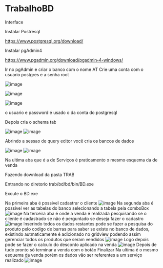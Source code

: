# TrabalhoBD
Interface
 
 
 Instalar Postresql
 
https://www.postgresql.org/download/


Instalar pgAdmin4

https://www.pgadmin.org/download/pgadmin-4-windows/

Ir no pgAdmin e criar o banco com o nome AT
Crie uma conta com o usuario postgres e a senha root

![image](https://user-images.githubusercontent.com/22657927/127797500-15e213ad-69fa-410b-98d9-c11ce9295f23.png)

![image](https://user-images.githubusercontent.com/22657927/127797535-77a8482b-4cbc-476a-a25d-fd5ee8269671.png)

![image](https://user-images.githubusercontent.com/22657927/127797552-097ebd39-49d0-409d-831a-6030792f1e42.png)

o usuario e password é usado o da conta do postgresql

Depois cria o schema tab

![image](https://user-images.githubusercontent.com/22657927/127797741-6c8bb841-7b31-451d-874e-c8b71026c578.png)
![image](https://user-images.githubusercontent.com/22657927/127799227-45b77c5c-06d4-4b6c-9ec4-56836cbd147d.png)


Abrindo a sessao de query editor você cria os bancos de dados

![image](https://user-images.githubusercontent.com/22657927/127799074-fec8ac6f-93ed-4694-a33f-9152896b7a0a.png)
![image](https://user-images.githubusercontent.com/22657927/127799109-b2d45e38-fa8a-451e-a162-92c17323462c.png)


Na ultima aba que é a de Serviços é praticamento o mesmo esquema da de venda 


Fazendo download da pasta TRAB

Entrando no diretorio trab/bd/bd/bin/BD.exe

Excute o BD.exe

Na primeira aba é possivel cadastrar o cliente 
![image](https://user-images.githubusercontent.com/22657927/127800316-bb224cc5-a719-4873-97b1-130ac0cff2fc.png)
Na segunda aba é possivel ver as tabelas do banco selecionando a tabela pela comboBox
![image](https://user-images.githubusercontent.com/22657927/127802134-d6fe7edc-c968-4119-9643-25972ff7c0d7.png)
Na terceira aba é onde a venda é realizada pesquisando se o cliente é cadastrado se não é perguntado se deseja fazer  o cadastro 
![image](https://user-images.githubusercontent.com/22657927/127804154-f4471817-03f2-4f71-ba70-425711779efc.png)
Inserindo todos os dados restantes pode se fazer a pesquisa do produto pelo codigo de barras para saber se existe no banco de dados, existindo autmaticamente é adicionado 
no gridview podendo assim gerenciar todos os produtos que seram vendidos
![image](https://user-images.githubusercontent.com/22657927/127804133-a6ffce76-fe77-48a8-9cfa-d1a19f294852.png)
Logo depois pode se fazer o calculo do desconto aplicado na venda 
![image](https://user-images.githubusercontent.com/22657927/127802677-154fcfcb-344e-4517-a13a-bd5a72f2265c.png)
Depois de tudo pronto só terminar a venda com o botão Finalizar
Na ultima é o mesmo esquema da venda porém os dados vão ser referentes a um serviço realizado
![image](https://user-images.githubusercontent.com/22657927/127804272-c49b059a-bc32-4424-9572-04086682ac00.png)




